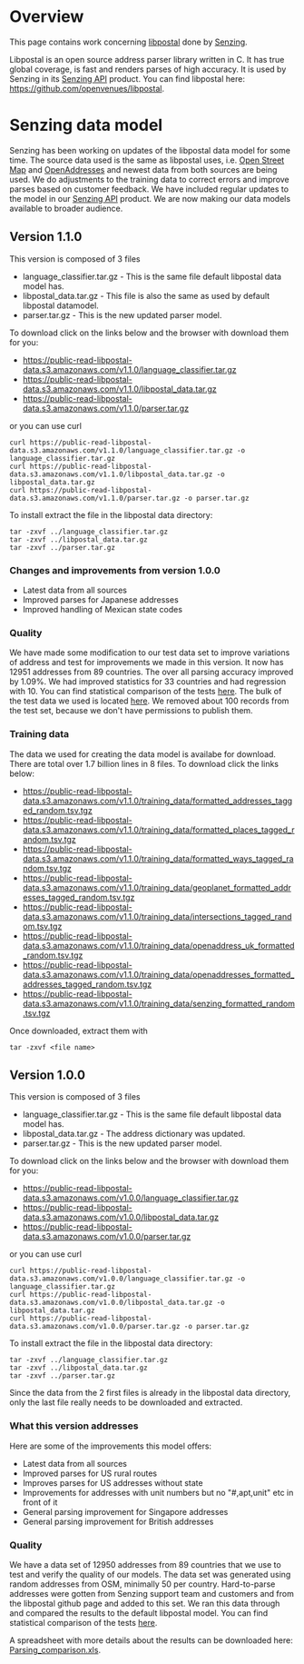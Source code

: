 # Overview
This page contains work concerning [libpostal](https://github.com/openvenues/libpostal) done by [Senzing](https://senzing.com/).

Libpostal is an open source address parser library written in C. It has true global coverage, is fast and renders parses of high accuracy. It is used by Senzing in its [Senzing API](https://senzing.com/senzing-api/) product. You can find libpostal here: https://github.com/openvenues/libpostal.

# Senzing data model
Senzing has been working on updates of the libpostal data model for some time. The source data used is the same as libpostal uses, i.e. [Open Street Map](https://www.openstreetmap.org/) and [OpenAddresses](https://openaddresses.io) and newest data from both sources are being used. We do adjustments to the training data to correct errors and improve parses based on customer feedback.
We have included regular updates to the model in our [Senzing API](https://senzing.com/senzing-api/) product.
We are now making our data models available to broader audience.

## Version 1.1.0
This version is composed of 3 files
- language_classifier.tar.gz - This is the same file default libpostal data model has.
- libpostal_data.tar.gz - This file is also the same as used by default libpostal datamodel.
- parser.tar.gz - This is the new updated parser model.

To download click on the links below and the browser with download them for you:
- https://public-read-libpostal-data.s3.amazonaws.com/v1.1.0/language_classifier.tar.gz
- https://public-read-libpostal-data.s3.amazonaws.com/v1.1.0/libpostal_data.tar.gz
- https://public-read-libpostal-data.s3.amazonaws.com/v1.1.0/parser.tar.gz

or you can use curl
```
curl https://public-read-libpostal-data.s3.amazonaws.com/v1.1.0/language_classifier.tar.gz -o language_classifier.tar.gz
curl https://public-read-libpostal-data.s3.amazonaws.com/v1.1.0/libpostal_data.tar.gz -o libpostal_data.tar.gz
curl https://public-read-libpostal-data.s3.amazonaws.com/v1.1.0/parser.tar.gz -o parser.tar.gz
```

To install extract the file in the libpostal data directory:
```
tar -zxvf ../language_classifier.tar.gz
tar -zxvf ../libpostal_data.tar.gz
tar -zxvf ../parser.tar.gz
```

### Changes and improvements from version 1.0.0
- Latest data from all sources
- Improved parses for Japanese addresses
- Improved handling of Mexican state codes

### Quality
We have made some modification to our test data set to improve variations of address and test for improvements we made in this version.  It now has 12951 addresses from 89 countries.
The over all parsing accuracy improved by 1.09%.  We had improved statistics for 33 countries and had regression with 10.
You can find statistical comparison of the tests [here](./files/stats/v1.1.0/Parsing_comparison_v1_1_0.md).
The bulk of the test data we used is located [here](./files/tests/v1.1.0/test_data.csv). We removed about 100 records from the test set, because we don't have permissions to publish them.

### Training data
The data we used for creating the data model is availabe for download.  There are total over 1.7 billion lines in 8 files.  To download click the links below:
- https://public-read-libpostal-data.s3.amazonaws.com/v1.1.0/training_data/formatted_addresses_tagged_random.tsv.tgz
- https://public-read-libpostal-data.s3.amazonaws.com/v1.1.0/training_data/formatted_places_tagged_random.tsv.tgz
- https://public-read-libpostal-data.s3.amazonaws.com/v1.1.0/training_data/formatted_ways_tagged_random.tsv.tgz
- https://public-read-libpostal-data.s3.amazonaws.com/v1.1.0/training_data/geoplanet_formatted_addresses_tagged_random.tsv.tgz
- https://public-read-libpostal-data.s3.amazonaws.com/v1.1.0/training_data/intersections_tagged_random.tsv.tgz
- https://public-read-libpostal-data.s3.amazonaws.com/v1.1.0/training_data/openaddress_uk_formatted_random.tsv.tgz
- https://public-read-libpostal-data.s3.amazonaws.com/v1.1.0/training_data/openaddresses_formatted_addresses_tagged_random.tsv.tgz
- https://public-read-libpostal-data.s3.amazonaws.com/v1.1.0/training_data/senzing_formatted_random.tsv.tgz

Once downloaded, extract them with
```
tar -zxvf <file name>
```

## Version 1.0.0
This version is composed of 3 files 
- language_classifier.tar.gz - This is the same file default libpostal data model has.
- libpostal_data.tar.gz - The address dictionary was updated.
- parser.tar.gz - This is the new updated parser model.

To download click on the links below and the browser with download them for you:
- https://public-read-libpostal-data.s3.amazonaws.com/v1.0.0/language_classifier.tar.gz
- https://public-read-libpostal-data.s3.amazonaws.com/v1.0.0/libpostal_data.tar.gz
- https://public-read-libpostal-data.s3.amazonaws.com/v1.0.0/parser.tar.gz

or you can use curl
```
curl https://public-read-libpostal-data.s3.amazonaws.com/v1.0.0/language_classifier.tar.gz -o language_classifier.tar.gz
curl https://public-read-libpostal-data.s3.amazonaws.com/v1.0.0/libpostal_data.tar.gz -o libpostal_data.tar.gz
curl https://public-read-libpostal-data.s3.amazonaws.com/v1.0.0/parser.tar.gz -o parser.tar.gz
```

To install extract the file in the libpostal data directory:
```
tar -zxvf ../language_classifier.tar.gz
tar -zxvf ../libpostal_data.tar.gz 
tar -zxvf ../parser.tar.gz
```
Since the data from the 2 first files is already in the libpostal data directory, only the last file really needs to be downloaded and extracted.

### What this version addresses
Here are some of the improvements this model offers:
- Latest data from all sources
- Improved parses for US rural routes
- Improves parses for US addresses without state
- Improvements for addresses with unit numbers but no "#,apt,unit" etc in front of it
- General parsing improvement for Singapore addresses
- General parsing improvement for British addresses

### Quality
We have a data set of 12950 addresses from 89 countries that we use to test and verify the quality of our models. The data set was generated using random addresses from OSM, minimally 50 per country. Hard-to-parse addresses were gotten from Senzing support team and customers and from the libpostal github page and added to this set.  We ran this data through and compared the results to the default libpostal model.
You can find statistical comparison of the tests [here](./files/stats/v1/Parsing_comparison.md).

A spreadsheet with more details about the results can be downloaded here: [Parsing_comparison.xls](https://github.com/Senzing/libpostal-data/blob/main/files/stats/v1/Parsing_comparison.xls).

